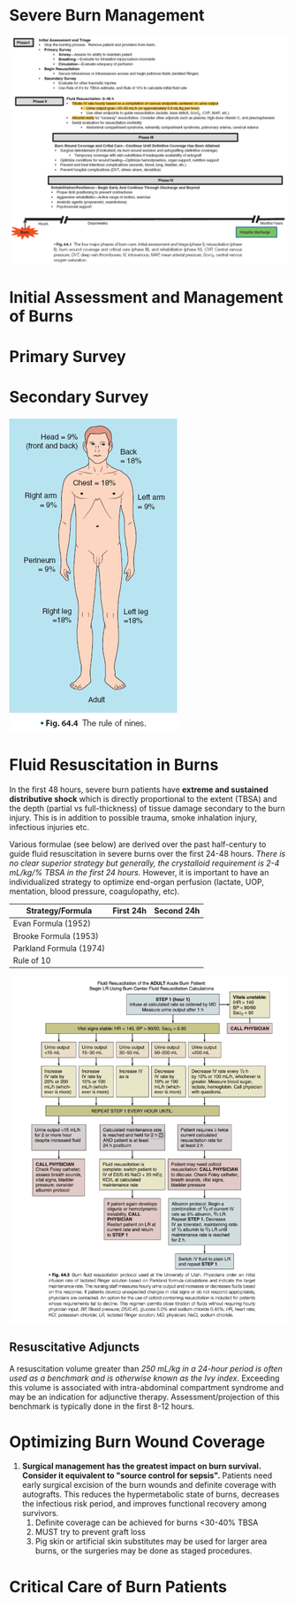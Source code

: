 # Severe Burn Management
![](_attachments/Pasted%20image%2020230422060346.png)

# Initial Assessment and Management of Burns

# Primary Survey

# Secondary Survey
![](_attachments/Pasted%20image%2020230422060426.png)

# Fluid Resuscitation in Burns
In the first 48 hours, severe burn patients have **extreme and sustained distributive shock** which is directly proportional to the extent (TBSA) and the depth (partial vs full-thickness) of tissue damage secondary to the burn injury. This is in addition to possible trauma, smoke inhalation injury, infectious injuries etc.

Various formulae (see below) are derived over the past half-century to guide fluid resuscitation in severe burns over the first 24-48 hours. *There is no clear superior strategy but generally, the crystalloid requirement is 2-4 mL/kg/% TBSA in the first 24 hours.* However, it is important to have an individualized strategy to optimize end-organ perfusion (lactate, UOP, mentation, blood pressure, coagulopathy, etc).

| Strategy/Formula        | First 24h | Second 24h |
| ----------------------- | --------- | ---------- |
| Evan Formula (1952)     |           |            |
| Brooke Formula (1953)   |           |            |
| Parkland Formula (1974) |           |            |
| Rule of 10              |           |            |

![](_attachments/Pasted%20image%2020230426172130.png)

## Resuscitative Adjuncts
A resuscitation volume greater than *250 mL/kg in a 24-hour period is often used as a benchmark and is otherwise known as the Ivy index*. Exceeding this volume is associated with intra-abdominal compartment syndrome and may be an indication for adjunctive therapy. Assessment/projection of this benchmark is typically done in the first 8-12 hours.

# Optimizing Burn Wound Coverage
1. **Surgical management has the greatest impact on burn survival. Consider it equivalent to "source control for sepsis".** Patients need early surgical excision of the burn wounds and definite coverage with autografts. This reduces the hypermetabolic state of burns, decreases the infectious risk period, and improves functional recovery among survivors.
	1. Definite coverage can be achieved for burns <30-40% TBSA
	2. MUST try to prevent graft loss
	3. Pig skin or artificial skin substitutes may be used for larger area burns, or the surgeries may be done as staged procedures.

# Critical Care of Burn Patients